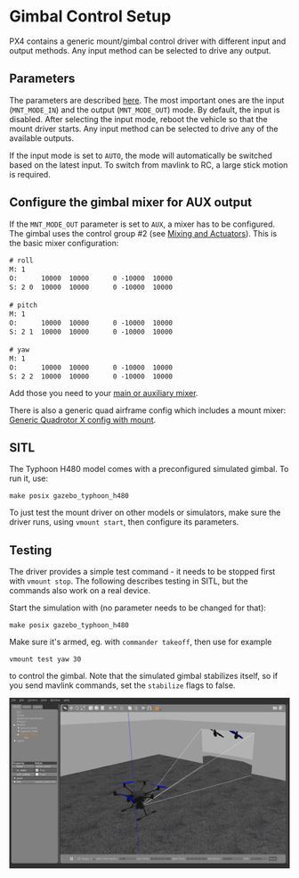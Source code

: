 # Gimbal Control Setup

PX4 contains a generic mount/gimbal control driver with different input and
output methods. Any input method can be selected to drive any output.

## Parameters
The parameters are described [here](../advanced/parameter_reference.md#mount). The most
important ones are the input (`MNT_MODE_IN`) and the output (`MNT_MODE_OUT`)
mode. By default, the input is disabled. After selecting the input mode, reboot
the vehicle so that the mount driver starts. Any input method can be selected to
drive any of the available outputs.

If the input mode is set to `AUTO`, the mode will automatically be
switched based on the latest input. To switch from mavlink to RC, a large stick
motion is required.

## Configure the gimbal mixer for AUX output

If the `MNT_MODE_OUT` parameter is set to `AUX`, a mixer has to be configured.
The gimbal uses the control group #2 (see [Mixing and Actuators](../concept/mixing.md)).
This is the basic mixer configuration:

```
# roll
M: 1
O:      10000  10000      0 -10000  10000
S: 2 0  10000  10000      0 -10000  10000

# pitch
M: 1
O:      10000  10000      0 -10000  10000
S: 2 1  10000  10000      0 -10000  10000

# yaw
M: 1
O:      10000  10000      0 -10000  10000
S: 2 2  10000  10000      0 -10000  10000
```

Add those you need to your [main or auxiliary mixer](../advanced/system_startup.md#starting-a-custom-mixer).

There is also a generic quad airframe config which includes a mount mixer:
[Generic Quadrotor X config with mount](../airframes/airframe_reference.md#quadrotor-x).


## SITL

The Typhoon H480 model comes with a preconfigured simulated gimbal. To run it,
use:
```
make posix gazebo_typhoon_h480
```

To just test the mount driver on other models or simulators, make sure the
driver runs, using `vmount start`, then configure its parameters.


## Testing
The driver provides a simple test command - it needs to be stopped first with `vmount stop`. The following describes testing in SITL, but the commands also work on a real device.

Start the simulation with (no parameter needs to be changed for that):
```
make posix gazebo_typhoon_h480
```
Make sure it's armed, eg. with `commander takeoff`, then use for example
```
vmount test yaw 30
```
to control the gimbal. Note that the simulated gimbal stabilizes itself, so if you send mavlink commands, set the `stabilize` flags to false.

![Gazebo Gimbal Simulation](../../images/gazebo/gimbal-simulation.png)

